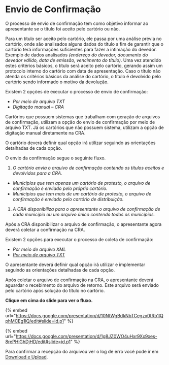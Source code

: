 # Envio de Confirmação

O processo de envio de confirmação tem como objetivo informar ao apresentante se o título foi aceito pelo cartório ou não.

Para um título ser aceito pelo cartório, ele passa por uma análise prévia no cartório, onde são analisados alguns dados do título a fim de garantir que o cartório terá informações suficientes para fazer a intimação do devedor. Exemplo de dados analisados _(endereço do devedor, documento do devedor válido, data de emissão, vencimento do título)_. Uma vez atendido estes critérios básicos, o título será aceito pelo cartório, gerando assim um protocolo interno do cartório com data de apresentação. Caso o título não atenda os critérios básicos da análise do cartório, o título é devolvido pelo cartório sendo informado o motivo da devolução.

Existem 2 opções de executar o processo de envio de confirmação:

* _Por meio de arquivo TXT_
* _Digitação manual – CRA_

Cartórios que possuem sistemas que trabalham com geração de arquivos de confirmação, utilizam a opção do envio de confirmação por meio de arquivo TXT. Já os cartórios que não possuem sistema, utilizam a opção de digitação manual diretamente na CRA.

O cartório deverá definir qual opção irá utilizar seguindo as orientações detalhadas de cada opção.

O envio da confirmação segue o seguinte fluxo.

1. _O cartório envia o arquivo de confirmação contendo os títulos aceitos e devolvidos para a CRA._

* _Municípios que tem apenas um cartório de protesto, o arquivo de confirmação é enviado pelo próprio cartório._
* _Municípios que tem mais de um cartório de protesto, o arquivo de confirmação é enviado pelo cartório de distribuição._

1. _A CRA disponibiliza para o apresentante o arquivo de confirmação de cada município ou um arquivo único contendo todos os municípios._

Após a CRA disponibilizar o arquivo de confirmação, o apresentante agora deverá coletar a confirmação na CRA.

Existem 2 opções para executar o processo de coleta de confirmação:

* _Por meio de arquivo XML_
* [_Por meio de arquivo TXT_](http://manual.crabr.com.br/manual/?p=236)

O apresentante deverá definir qual opção irá utilizar e implementar seguindo as orientações detalhadas de cada opção.

Após coletar o arquivo de confirmação na CRA, o apresentante deverá aguardar o recebimento do arquivo de retorno. Este arquivo será enviado pelo cartório após solução do título no cartório.

**Clique em cima do slide para ver o fluxo.**

{% embed url="https://docs.google.com/presentation/d/10NtWgBdkNbTCegzx0tRb1lQphMCEg1lQ/edit#slide=id.p1" %}

{% embed url="https://docs.google.com/presentation/d/1g8JZ0WO4uHxr9Xx9xes-8rePHlGhDjHD/edit#slide=id.p1" %}

Para confirmar a recepção do arquivou ver o log de erro você pode ir em [Download e Upload](http://manual.crabr.com.br/manual/?p=222).
